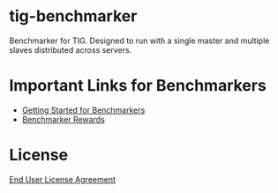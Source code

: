 # tig-benchmarker

Benchmarker for TIG. Designed to run with a single master and multiple slaves distributed across servers.

# Important Links for Benchmarkers

* [Getting Started for Benchmarkers](https://docs.tig.foundation/benchmarking)
* [Benchmarker Rewards](https://docs.tig.foundation/rewards/benchmarker-reward)

# License

[End User License Agreement](../docs/agreements/end_user_license_agreement.pdf)
